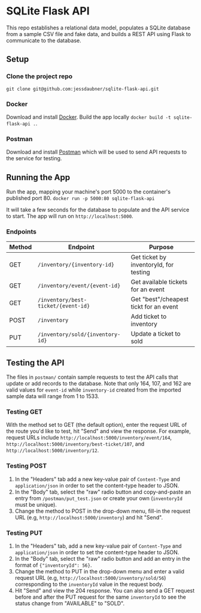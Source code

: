 # SQLite Flask API
This repo establishes a relational data model, populates a SQLite database from a sample CSV file and fake data, and builds a REST API using Flask to communicate to the database.

## Setup
### Clone the project repo
`git clone git@github.com:jessdaubner/sqlite-flask-api.git`

### Docker
Download and install [Docker](https://www.docker.com/get-started). Build the app locally `docker build -t sqlite-flask-api .`.

### Postman
Download and install [Postman](https://www.getpostman.com/apps) which will be used to send API requests to the service for testing.

## Running the App
Run the app, mapping your machine's port 5000 to the container's published port 80.
`docker run -p 5000:80 sqlite-flask-api`

It will take a few seconds for the database to populate and the API service to start. The app will run on `http://localhost:5000`.

### Endpoints
| Method | Endpoint | Purpose |
| ------ | -------- | ------- |
| GET | `/inventory/{inventory-id}` | Get ticket by inventoryId, for testing |
| GET | `/inventory/event/{event-id}`  | Get available tickets for an event |
| GET | `/inventory/best-ticket/{event-id}` | Get "best"/cheapest tickt for an event |
| POST | `/inventory` | Add ticket to inventory |
| PUT | `/inventory/sold/{inventory-id}` | Update a ticket to sold |

## Testing the API
The files in `postman/` contain sample requests to test the API calls that update or add records to the database. Note that only 164, 107, and 162 are valid values for `event-id` while `inventory-id` created from the imported sample data will range from 1 to 1533.

### Testing GET
With the method set to GET (the default option), enter the request URL of the route you'd like to test, hit "Send" and view the response. For example, request URLs include `http://localhost:5000/inventory/event/164`, `http://localhost:5000/inventory/best-ticket/107`, and `http://localhost:5000/inventory/12`.

### Testing POST
1. In the "Headers" tab add a new key-value pair of `Content-Type` and `application/json` in order to set the content-type header to JSON.
2. In the "Body" tab, select the "raw" radio button and copy-and-paste an entry from `/postman/put_test.json` or create your own (`inventoryId` must be unique).
3. Change the method to POST in the drop-down menu, fill-in the request URL (e.g, `http://localhost:5000/inventory`) and hit "Send".

### Testing PUT
1. In the "Headers" tab, add a new key-value pair of `Content-Type` and `application/json` in order to set the content-type header to JSON.
2. In the "Body" tab, select the "raw" radio button and add an entry in the format of `{"inventoryId": 56}`.
3. Change the method to PUT in the drop-down menu and enter a valid request URL (e.g, `http://localhost:5000/inventory/sold/56`) corresponding to the `inventoryId` value in the request body.
4. Hit "Send" and view the 204 response. You can also send a GET request before and after the PUT request for the same `inventoryId` to see the status change from "AVAILABLE" to "SOLD".
